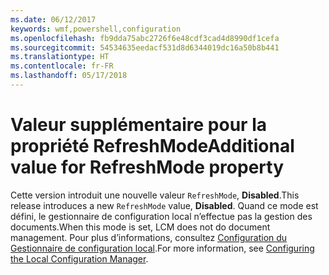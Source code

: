```yaml
---
ms.date: 06/12/2017
keywords: wmf,powershell,configuration
ms.openlocfilehash: fb9dda75abc2726f6e48cdf3cad4d8990df1cefa
ms.sourcegitcommit: 54534635eedacf531d8d6344019dc16a50b8b441
ms.translationtype: HT
ms.contentlocale: fr-FR
ms.lasthandoff: 05/17/2018
---
```

# <a name="additional-value-for-refreshmode-property"></a><span data-ttu-id="96c63-102">Valeur supplémentaire pour la propriété RefreshMode</span><span class="sxs-lookup"><span data-stu-id="96c63-102">Additional value for RefreshMode property</span></span>

<span data-ttu-id="96c63-103">Cette version introduit une nouvelle valeur `RefreshMode`, **Disabled**.</span><span class="sxs-lookup"><span data-stu-id="96c63-103">This release introduces a new `RefreshMode` value, **Disabled**.</span></span> <span data-ttu-id="96c63-104">Quand ce mode est défini, le gestionnaire de configuration local n’effectue pas la gestion des documents.</span><span class="sxs-lookup"><span data-stu-id="96c63-104">When this mode is set, LCM does not do document management.</span></span> <span data-ttu-id="96c63-105">Pour plus d’informations, consultez [Configuration du Gestionnaire de configuration local](https://msdn.microsoft.com/powershell/dsc/metaconfig).</span><span class="sxs-lookup"><span data-stu-id="96c63-105">For more information, see [Configuring the Local Configuration Manager](https://msdn.microsoft.com/powershell/dsc/metaconfig).</span></span>

